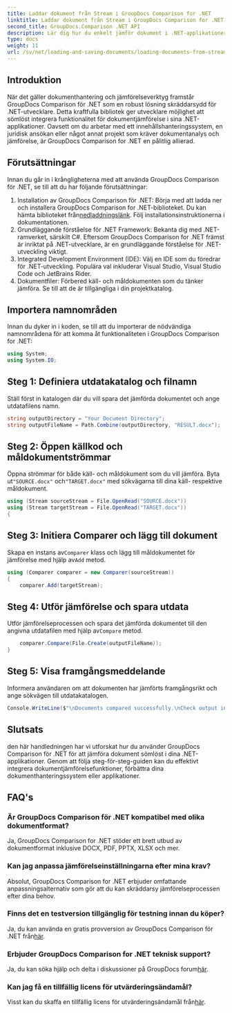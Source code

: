 ```yaml
---
title: Laddar dokument från Stream i GroupDocs Comparison for .NET
linktitle: Laddar dokument från Stream i GroupDocs Comparison for .NET
second_title: GroupDocs.Comparison .NET API
description: Lär dig hur du enkelt jämför dokument i .NET-applikationer med GroupDocs Comparison, ett kraftfullt .NET-bibliotek.
type: docs
weight: 11
url: /sv/net/loading-and-saving-documents/loading-documents-from-stream/
---
```

## Introduktion
När det gäller dokumenthantering och jämförelseverktyg framstår GroupDocs Comparison för .NET som en robust lösning skräddarsydd för .NET-utvecklare. Detta kraftfulla bibliotek ger utvecklare möjlighet att sömlöst integrera funktionalitet för dokumentjämförelse i sina .NET-applikationer. Oavsett om du arbetar med ett innehållshanteringssystem, en juridisk ansökan eller något annat projekt som kräver dokumentanalys och jämförelse, är GroupDocs Comparison for .NET en pålitlig allierad.
## Förutsättningar
Innan du går in i krångligheterna med att använda GroupDocs Comparison för .NET, se till att du har följande förutsättningar:
1.  Installation av GroupDocs Comparison för .NET: Börja med att ladda ner och installera GroupDocs Comparison for .NET-biblioteket. Du kan hämta biblioteket från[nedladdningslänk](https://releases.groupdocs.com/comparison/net/). Följ installationsinstruktionerna i dokumentationen.
2. Grundläggande förståelse för .NET Framework: Bekanta dig med .NET-ramverket, särskilt C#. Eftersom GroupDocs Comparison for .NET främst är inriktat på .NET-utvecklare, är en grundläggande förståelse för .NET-utveckling viktigt.
3. Integrated Development Environment (IDE): Välj en IDE som du föredrar för .NET-utveckling. Populära val inkluderar Visual Studio, Visual Studio Code och JetBrains Rider.
4. Dokumentfiler: Förbered käll- och måldokumenten som du tänker jämföra. Se till att de är tillgängliga i din projektkatalog.

## Importera namnområden
Innan du dyker in i koden, se till att du importerar de nödvändiga namnområdena för att komma åt funktionaliteten i GroupDocs Comparison for .NET:
```csharp
using System;
using System.IO;
```
## Steg 1: Definiera utdatakatalog och filnamn
Ställ först in katalogen där du vill spara det jämförda dokumentet och ange utdatafilens namn.
```csharp
string outputDirectory = "Your Document Directory";
string outputFileName = Path.Combine(outputDirectory, "RESULT.docx");
```
## Steg 2: Öppen källkod och måldokumentströmmar
 Öppna strömmar för både käll- och måldokument som du vill jämföra. Byta ut`"SOURCE.docx"` och`"TARGET.docx"` med sökvägarna till dina käll- respektive måldokument.
```csharp
using (Stream sourceStream = File.OpenRead("SOURCE.docx"))
using (Stream targetStream = File.OpenRead("TARGET.docx"))
{
```
## Steg 3: Initiera Comparer och lägg till dokument
 Skapa en instans av`Comparer` klass och lägg till måldokumentet för jämförelse med hjälp av`Add` metod.
```csharp
using (Comparer comparer = new Comparer(sourceStream))
{
    comparer.Add(targetStream);
```
## Steg 4: Utför jämförelse och spara utdata
 Utför jämförelseprocessen och spara det jämförda dokumentet till den angivna utdatafilen med hjälp av`Compare` metod.
```csharp
    comparer.Compare(File.Create(outputFileName));
}
```
## Steg 5: Visa framgångsmeddelande
Informera användaren om att dokumenten har jämförts framgångsrikt och ange sökvägen till utdatakatalogen.
```csharp
Console.WriteLine($"\nDocuments compared successfully.\nCheck output in {outputDirectory}.");
```

## Slutsats
den här handledningen har vi utforskat hur du använder GroupDocs Comparison för .NET för att jämföra dokument sömlöst i dina .NET-applikationer. Genom att följa steg-för-steg-guiden kan du effektivt integrera dokumentjämförelsefunktioner, förbättra dina dokumenthanteringssystem eller applikationer.
## FAQ's
### Är GroupDocs Comparison för .NET kompatibel med olika dokumentformat?
Ja, GroupDocs Comparison for .NET stöder ett brett utbud av dokumentformat inklusive DOCX, PDF, PPTX, XLSX och mer.
### Kan jag anpassa jämförelseinställningarna efter mina krav?
Absolut, GroupDocs Comparison for .NET erbjuder omfattande anpassningsalternativ som gör att du kan skräddarsy jämförelseprocessen efter dina behov.
### Finns det en testversion tillgänglig för testning innan du köper?
 Ja, du kan använda en gratis provversion av GroupDocs Comparison för .NET från[här](https://releases.groupdocs.com/).
### Erbjuder GroupDocs Comparison for .NET teknisk support?
Ja, du kan söka hjälp och delta i diskussioner på GroupDocs forum[här](https://forum.groupdocs.com/c/comparison/12).
### Kan jag få en tillfällig licens för utvärderingsändamål?
 Visst kan du skaffa en tillfällig licens för utvärderingsändamål från[här](https://purchase.groupdocs.com/temporary-license/).